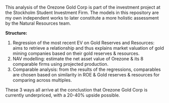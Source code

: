 This analysis of the Orezone Gold Corp is part of the investment project at the Stockholm Student Investment Firm. The models in this repository are my own independent works to later constitute a more holistic assessment by the Natural Resources team.

**Structure:**
1. Regression of the most recent EV on Gold Reserves and Resources: aims to retrieve a relationship and thus explains market valuation of gold mining companies based on their gold reserves & resources.
2. NAV modelling: estimate the net asset value of Orezone & its 8 comparable firms using projected production.
3. Comparable analysis: from the results of the regressions, comparables are chosen based on similarity in ROE & Gold reserves & resources for comparing across multiples.

These 3 ways all arrive at the conclustion that Orezone Gold Corp is currently underpriced, with a 20-40% upside possible.
